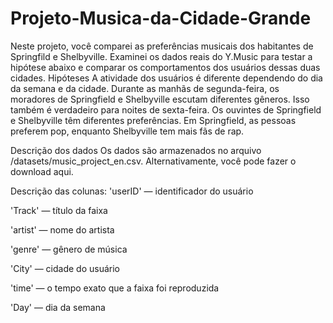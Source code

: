 # Projeto-Musica-da-Cidade-Grande
Neste projeto, você comparei as preferências musicais dos habitantes de Springfild e Shelbyville. Examinei os dados reais do Y.Music para testar a hipótese abaixo e comparar os comportamentos dos usuários dessas duas cidades.
Hipóteses
A atividade dos usuários é diferente dependendo do dia da semana e da cidade.
Durante as manhãs de segunda-feira, os moradores de Springfield e Shelbyville escutam diferentes gêneros. Isso também é verdadeiro para noites de sexta-feira.
Os ouvintes de Springfield e Shelbyville têm diferentes preferências. Em Springfield, as pessoas preferem pop, enquanto Shelbyville tem mais fãs de rap.

Descrição dos dados
Os dados são armazenados no arquivo /datasets/music_project_en.csv. Alternativamente, você pode fazer o download aqui.

Descrição das colunas:
'userID' — identificador do usuário

'Track' — título da faixa

'artist' — nome do artista

'genre' — gênero de música

'City' — cidade do usuário

'time' — o tempo exato que a faixa foi reproduzida

'Day' — dia da semana
